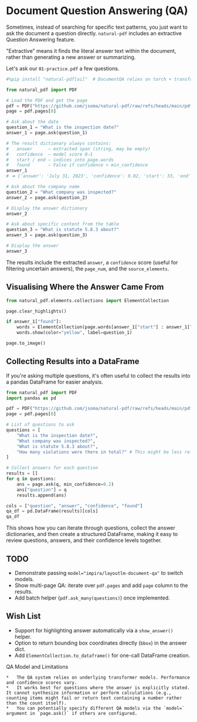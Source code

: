 # Document Question Answering (QA)

Sometimes, instead of searching for specific text patterns, you just want to ask the document a question directly. `natural-pdf` includes an extractive Question Answering feature.

"Extractive" means it finds the literal answer text within the document, rather than generating a new answer or summarizing.

Let's ask our `01-practice.pdf` a few questions.

```python
#%pip install "natural-pdf[ai]"  # DocumentQA relies on torch + transformers
```

```python
from natural_pdf import PDF

# Load the PDF and get the page
pdf = PDF("https://github.com/jsoma/natural-pdf/raw/refs/heads/main/pdfs/01-practice.pdf")
page = pdf.pages[0]

# Ask about the date
question_1 = "What is the inspection date?"
answer_1 = page.ask(question_1)

# The result dictionary always contains:
#   answer      – extracted span (string, may be empty)
#   confidence  – model score 0–1
#   start / end – indices into page.words
#   found       – False if confidence < min_confidence
answer_1
# ➜ {'answer': 'July 31, 2023', 'confidence': 0.82, 'start': 33, 'end': 36, 'found': True}
```

```python
# Ask about the company name
question_2 = "What company was inspected?"
answer_2 = page.ask(question_2)

# Display the answer dictionary
answer_2
```

```python
# Ask about specific content from the table
question_3 = "What is statute 5.8.3 about?"
answer_3 = page.ask(question_3)

# Display the answer
answer_3
```

The results include the extracted `answer`, a `confidence` score (useful for filtering uncertain answers), the `page_num`, and the `source_elements`.

## Visualising Where the Answer Came From

```python
from natural_pdf.elements.collections import ElementCollection

page.clear_highlights()

if answer_1["found"]:
    words = ElementCollection(page.words[answer_1["start"] : answer_1["end"] + 1])
    words.show(color="yellow", label=question_1)

page.to_image()
```

## Collecting Results into a DataFrame

If you're asking multiple questions, it's often useful to collect the results into a pandas DataFrame for easier analysis.

```python
from natural_pdf import PDF
import pandas as pd

pdf = PDF("https://github.com/jsoma/natural-pdf/raw/refs/heads/main/pdfs/01-practice.pdf")
page = pdf.pages[0]

# List of questions to ask
questions = [
    "What is the inspection date?",
    "What company was inspected?",
    "What is statute 5.8.3 about?",
    "How many violations were there in total?" # This might be less reliable
]

# Collect answers for each question
results = []
for q in questions:
    ans = page.ask(q, min_confidence=0.2)
    ans["question"] = q
    results.append(ans)

cols = ["question", "answer", "confidence", "found"]
qa_df = pd.DataFrame(results)[cols]
qa_df
```

This shows how you can iterate through questions, collect the answer dictionaries, and then create a structured DataFrame, making it easy to review questions, answers, and their confidence levels together.

## TODO

* Demonstrate passing `model="impira/layoutlm-document-qa"` to switch models.
* Show multi-page QA: iterate over `pdf.pages` and add `page` column to the results.
* Add batch helper (`pdf.ask_many(questions)`) once implemented.

## Wish List

* Support for highlighting answer automatically via a `show_answer()` helper.
* Option to return bounding box coordinates directly (`bbox`) in the answer dict.
* Add `ElementCollection.to_dataframe()` for one-call DataFrame creation.

<div class="admonition note">
<p class="admonition-title">QA Model and Limitations</p>

    *   The QA system relies on underlying transformer models. Performance and confidence scores vary.
    *   It works best for questions where the answer is explicitly stated. It cannot synthesize information or perform calculations (e.g., counting items might fail or return text containing a number rather than the count itself).
    *   You can potentially specify different QA models via the `model=` argument in `page.ask()` if others are configured.
</div> 